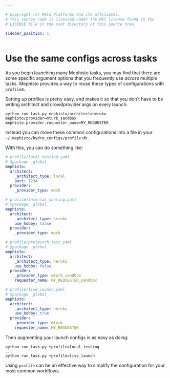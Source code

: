 ```yaml
---

# Copyright (c) Meta Platforms and its affiliates.
# This source code is licensed under the MIT license found in the
# LICENSE file in the root directory of this source tree.

sidebar_position: 1
---
```


# Use the same configs across tasks

As you begin launching many Mephisto tasks, you may find that there are some specific argument options that you frequently use _across_ multiple tasks. Mephisto provides a way to reuse these types of configurations with `profile`s.

Setting up profiles is pretty easy, and makes it so that you don't have to be writing architect and crowdprovider args on every launch:
```
python run_task.py mephisto/architect=heroku mephisto/provider=mturk_sandbox mephisto.provider.requester_name=MY_REQUESTER
```

Instead you can move these common configurations into a file in your `~/.mephisto/hydra_configs/profile` dir. 

With this, you can do something like:
```yaml
# profile/local_testing.yaml
# @package _global_
mephisto:
  architect:
    _architect_type: local
    port: 1234
  provider:
    _provider_type: mock

# profile/internal_sharing.yaml
# @package _global_
mephisto:
  architect:
    _architect_type: heroku
    use_hobby: false
  provider:
    _provider_type: mock

# profile/prelaunch_test.yaml
# @package _global_
mephisto:
  architect:
    _architect_type: heroku
    use_hobby: false
  provider:
    _provider_type: mturk_sandbox
    requester_name: MY_REQUESTER_sandbox

# profile/live_launch.yaml
# @package _global_
mephisto:
  architect:
    _architect_type: heroku
    use_hobby: true
  provider:
    _provider_type: mturk
    requester_name: MY_REQUESTER
```

Then augmenting your launch configs is as easy as doing:
```
python run_task.py +profile=local_testing
...
python run_task.py +profile=live_launch
```

Using `profile` can be an effective way to simplify the configuration for your most common workflows.

